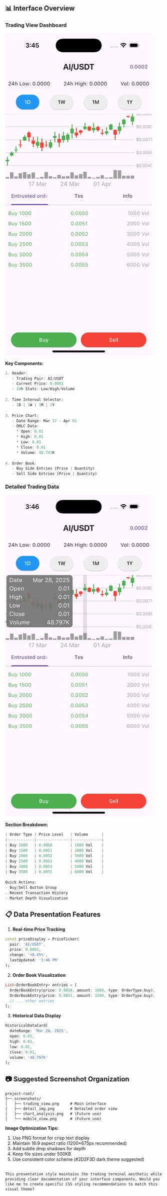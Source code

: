 ## 📊 Interface Overview

### Trading View Dashboard
![Main Trading Interface](screenshots/trading_view.png)

**Key Components:**
```dart
1. Header:
   - Trading Pair: AI/USDT
   - Current Price: 0.0002
   - 24h Stats: Low/High/Volume

2. Time Interval Selector:
   - 1D | 1W | 1M | 1Y

3. Price Chart:
   - Date Range: Mar 17 - Apr 01
   - OHLC Data:
     * Open: 0.01
     * High: 0.01
     * Low: 0.01
     * Close: 0.01
     * Volume: 48.797K

4. Order Book:
   - Buy Side Entries (Price | Quantity)
   - Sell Side Entries (Price | Quantity)
```

### Detailed Trading Data
![Detailed Market View](screenshots/detail_img.png)

**Section Breakdown:**
```dart
| Order Type | Price Level   | Volume      |
|------------|---------------|-------------|
| Buy 1000   | 0.0050        | 1000 Vol    |
| Buy 1500   | 0.0051        | 2000 Vol    |
| Buy 2000   | 0.0052        | 3000 Vol    |
| Buy 2500   | 0.0053        | 4000 Vol    |
| Buy 3000   | 0.0054        | 5000 Vol    |
| Buy 3500   | 0.0055        | 6000 Vol    |

Quick Actions:
- Buy/Sell Button Group
- Recent Transaction History
- Market Depth Visualization
```

## 📋 Data Presentation Features

1. **Real-time Price Tracking**
```dart
const priceDisplay = PriceTicker(
  pair: 'AI/USDT',
  price: 0.0002,
  change: '+0.45%',
  lastUpdated: '3:46 PM'
);
```

2. **Order Book Visualization**
```dart
List<OrderBookEntry> entries = [
  OrderBookEntry(price: 0.0050, amount: 1000, type: OrderType.buy),
  OrderBookEntry(price: 0.0051, amount: 1500, type: OrderType.buy),
  // ... other entries
];
```

3. **Historical Data Display**
```dart
HistoricalDataCard(
  dateRange: 'Mar 28, 2025',
  open: 0.01,
  high: 0.01,
  low: 0.01,
  close: 0.01,
  volume: '48.797K'
);
```

## 📷 Suggested Screenshot Organization

```
project-root/
├── screenshots/
│   ├── trading_view.png     # Main interface
│   ├── detail_img.png       # Detailed order view
│   ├── chart_analysis.png   # (Future use)
│   └── mobile_view.png      # (Future use)
```

**Image Optimization Tips:**
1. Use PNG format for crisp text display
2. Maintain 16:9 aspect ratio (1200×675px recommended)
3. Add subtle drop shadows for depth
4. Keep file sizes under 500KB
5. Use consistent color scheme (#2D2F3D dark theme suggested)
```

This presentation style maintains the trading terminal aesthetic while providing clear documentation of your interface components. Would you like me to create specific CSS styling recommendations to match this visual theme?
